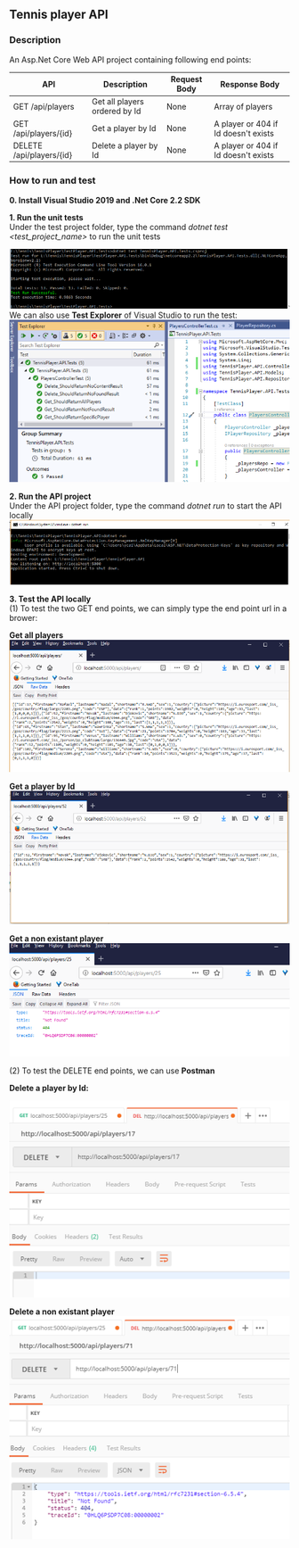  ## Tennis player API

### Description
An Asp.Net Core Web API project containing following end points:

API| Description|Request Body|Response Body
----------------------------| -----|------|-------|
GET /api/players|Get all players ordered by Id|None|Array of players
GET /api/players/{id}|Get a player by Id|None|A player or 404 if Id doesn't exists |
DELETE /api/players/{id}|Delete a player by Id|None|A player or 404 if Id doesn't exists |

### How to run and test
**0. Install Visual Studio 2019 and .Net Core 2.2 SDK**

**1. Run the unit tests** </br>
Under the test project folder, type the command *dotnet test <test_project_name>* to run the unit tests

![unit test by CLi](unittest1.png)
</br>
We can also use **Test Explorer** of Visual Studio to run the test: 
</br>
![unit test by CLi](unittest2.png)

**2. Run the API project**</br>
Under the API project folder, type the command *dotnet run* to start the API locally
![Run APi](StartApi.PNG)

**3. Test the API locally**</br>
(1) To test the two GET end points, we can simply type the end point url in a brower:

**Get all players**</br>
![GetAllPlayers](get.png)

**Get a player by Id**</br>
![Get A Players](get2.png)

**Get a non existant player**</br>
![Get non existent Players](get1.png)

(2) To test the DELETE end points, we can use **Postman**

**Delete a player by Id:**</br>

![delete a player](delete.png)

**Delete a non existant player**</br>
![delete a player](delete1.png)